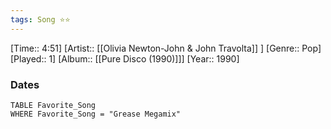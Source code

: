 ```yaml
---
tags: Song ⭐⭐ 
---
```

[Time:: 4:51]
[Artist:: [[Olivia Newton-John & John Travolta]] ]
[Genre:: Pop]
[Played:: 1]
[Album:: [[Pure Disco (1990)]]]
[Year:: 1990]
### Dates
````dataview
TABLE Favorite_Song
WHERE Favorite_Song = "Grease Megamix"
````
